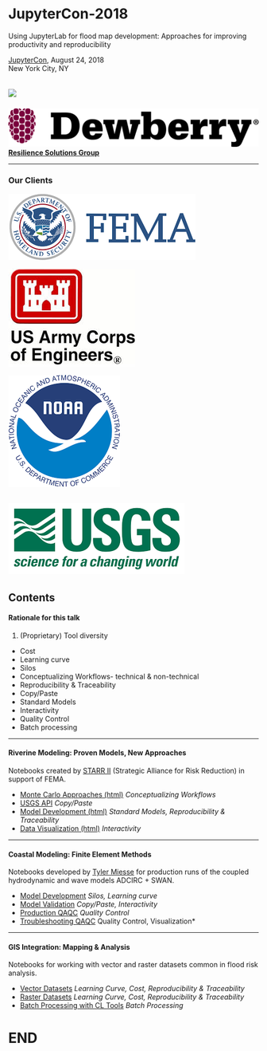 # JupyterCon-2018
Using JupyterLab for flood map development: Approaches for improving productivity and reproducibility

[JupyterCon](https://conferences.oreilly.com/jupyter/jup-ny/public/schedule/detail/68295), August 24, 2018<br/>
New York City, NY<br/>

![](images/lab_demo.gif)
---

![](images/dewberry.png)
 [__Resilience Solutions Group__](http://www.dewberry.com/)
 
 ---

### Our Clients

![](images/fema.png)

![](images/usace.jpeg)

![](images/noaa.png)

![](images/usgs.png)
---

## Contents 
 
#### Rationale for this talk  
 1. (Proprietary) Tool diversity 
  - Cost
  - Learning curve
  - Silos
 - Conceptualizing Workflows- technical & non-technical 
 - Reproducibility & Traceability
 - Copy/Paste
 - Standard Models 
 - Interactivity
 - Quality Control
 - Batch processing
---

#### Riverine Modeling: Proven Models, New Approaches

Notebooks created by [STARR II](http://www.starr-team.com/starr/Pages/default.aspx) (Strategic Alliance for Risk Reduction) in support of FEMA.

 - [Monte Carlo Approaches (html)](Pluvial_Development.html) *Conceptualizing Workflows*
 - [USGS API](GageExplorer.ipynb)
  *Copy/Paste*
 - [Model Development (html)](BreachTool.html) *Standard Models, Reproducibility & Traceability* 
 - [Data Visualization (html)](HydrographDeveloper.html) *Interactivity*

---

#### Coastal Modeling: Finite Element Methods

Notebooks developed by [Tyler Miesse](https://github.com/tmiesse) for production runs of the coupled hydrodynamic and wave models ADCIRC + SWAN. 

 - [Model Development](tmiesse/ModelSetup.ipynb) *Silos, Learning curve* 
 - [Model Validation](tmiesse/noaa_tide.ipynb) *Copy/Paste, Interactivity*
 - [Production QAQC](tmiesse/ModelQC.ipynb) *Quality Control*
 - [Troubleshooting QAQC](tmiesse/Model_output.ipynb) Quality Control, Visualization*

 ---
 
#### GIS Integration: Mapping & Analysis

Notebooks for working with vector and raster datasets common in flood risk analysis.

 - [Vector Datasets](abrazeau/Poly_to_Line_json.ipynb) *Learning Curve, Cost, Reproducibility & Traceability*
 - [Raster Datasets](abrazeau/ConvertTiffs_Batch.ipynb)  *Learning Curve, Cost, Reproducibility & Traceability*
 - [Batch Processing with CL Tools](abrazeau/gdal_warp_Tiffs_Batch.ipynb) *Batch Processing*
 
# END
